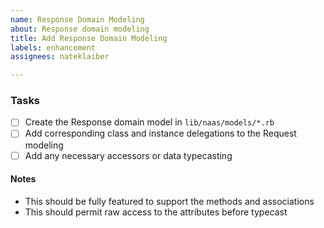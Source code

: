 ```yaml
---
name: Response Domain Modeling
about: Response domain modeling
title: Add Response Domain Modeling
labels: enhancement
assignees: nateklaiber

---
```


### Tasks

* [ ] Create the Response domain model in `lib/naas/models/*.rb`
* [ ] Add corresponding class and instance delegations to the Request modeling
* [ ] Add any necessary accessors or data typecasting

#### Notes

* This should be fully featured to support the methods and associations
* This should permit raw access to the attributes before typecast
